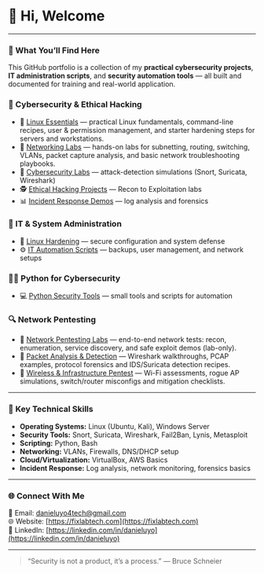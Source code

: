 # 👋 Hi, Welcome 

---

### 🧩 What You’ll Find Here
This GitHub portfolio is a collection of my **practical cybersecurity projects**, **IT administration scripts**, and **security automation tools** — all built and documented for training and real-world application.

### 🔐 Cybersecurity & Ethical Hacking
- 🐧 [Linux Essentials](https://github.com/danieluyo4tech/linux-essentials) — practical Linux fundamentals, command-line recipes, user & permission management, and starter hardening steps for servers and workstations.  
- 🧭 [Networking Labs](https://github.com/danieluyo/networking-labs) — hands-on labs for subnetting, routing, switching, VLANs, packet capture analysis, and basic network troubleshooting playbooks.
- 🧩 [Cybersecurity Labs](https://github.com/danieluyo/cybersecurity-labs) — attack-detection simulations (Snort, Suricata, Wireshark)
- 🕵️ [Ethical Hacking Projects](https://github.com/danieluyo/ethical-hacking-practicals) — Recon to Exploitation labs
- 📊 [Incident Response Demos](https://github.com/danieluyo/incident-response-labs) — log analysis and forensics

### 🧠 IT & System Administration
- 🐧 [Linux Hardening](https://github.com/danieluyo/linux-hardening) — secure configuration and system defense
- ⚙️ [IT Automation Scripts](https://github.com/danieluyo/it-admin-scripts) — backups, user management, and network setups

### 🧑‍💻 Python for Cybersecurity
- 💻 [Python Security Tools](https://github.com/danieluyo/python-security-tools) — small tools and scripts for automation

### 🔍 Network Pentesting
- 🧭 [Network Pentesting Labs](https://github.com/danieluyo/network-pentesting) — end-to-end network tests: recon, enumeration, service discovery, and safe exploit demos (lab-only).  
- 🧩 [Packet Analysis & Detection](https://github.com/danieluyo/packet-analysis) — Wireshark walkthroughs, PCAP examples, protocol forensics and IDS/Suricata detection recipes.  
- 📡 [Wireless & Infrastructure Pentest](https://github.com/danieluyo/wireless-infra-pentest) — Wi-Fi assessments, rogue AP simulations, switch/router misconfigs and mitigation checklists.

---

### 🧩 Key Technical Skills
- **Operating Systems:** Linux (Ubuntu, Kali), Windows Server
- **Security Tools:** Snort, Suricata, Wireshark, Fail2Ban, Lynis, Metasploit
- **Scripting:** Python, Bash
- **Networking:** VLANs, Firewalls, DNS/DHCP setup
- **Cloud/Virtualization:** VirtualBox, AWS Basics
- **Incident Response:** Log analysis, network monitoring, forensics basics

---

### 🌐 Connect With Me
📧 Email: danieluyo4tech@gmail.com  
🌐 Website: [https://fixlabtech.com](https://fixlabtech.com)  
🔗 LinkedIn: [https://linkedin.com/in/danieluyo](https://linkedin.com/in/danieluyo)

---

> “Security is not a product, it’s a process.” — Bruce Schneier

